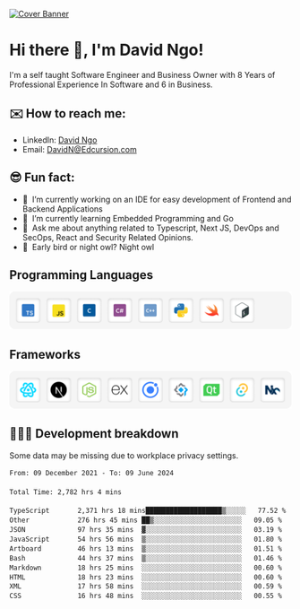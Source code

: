 [![Cover Banner](https://res.cloudinary.com/edcursion/image/upload/v1715731242/David%20Github/uvpes6dpzvlnc9w0f94z.png)](https://www.linkedin.com/in/-david-ngo)

# Hi there 👋, I'm David Ngo!

I'm a self taught Software Engineer and Business Owner with 8 Years of Professional Experience In
Software and 6 in Business.

## ✉️ How to reach me:

- LinkedIn: [David Ngo](https://www.linkedin.com/in/-david-ngo/)
- Email: [DavidN@Edcursion.com](mailto:DavidN@Edcursion.com)

## 😎 Fun fact:

- 🔭 &nbsp;I’m currently working on an IDE for easy development of Frontend and Backend Applications
- 🌱 &nbsp;I’m currently learning Embedded Programming and Go
- 💬 &nbsp;Ask me about anything related to Typescript, Next JS, DevOps and SecOps, React and
  Security Related Opinions.
- 🦉 &nbsp;Early bird or night owl? Night owl

## Programming Languages

![Experence](/assets/Programming.png)

## Frameworks

![Experence](/assets/Frameworks.png)

## 🧑🏻‍💻 **Development breakdown**

Some data may be missing due to workplace privacy settings.

<!--START_SECTION:waka-->

```txt
From: 09 December 2021 - To: 09 June 2024

Total Time: 2,782 hrs 4 mins

TypeScript       2,371 hrs 18 mins███████████████████▒░░░░░   77.52 %
Other            276 hrs 45 mins ██▒░░░░░░░░░░░░░░░░░░░░░░   09.05 %
JSON             97 hrs 35 mins  ▓░░░░░░░░░░░░░░░░░░░░░░░░   03.19 %
JavaScript       54 hrs 56 mins  ▒░░░░░░░░░░░░░░░░░░░░░░░░   01.80 %
Artboard         46 hrs 13 mins  ▒░░░░░░░░░░░░░░░░░░░░░░░░   01.51 %
Bash             44 hrs 37 mins  ▒░░░░░░░░░░░░░░░░░░░░░░░░   01.46 %
Markdown         18 hrs 25 mins  ░░░░░░░░░░░░░░░░░░░░░░░░░   00.60 %
HTML             18 hrs 23 mins  ░░░░░░░░░░░░░░░░░░░░░░░░░   00.60 %
XML              17 hrs 58 mins  ░░░░░░░░░░░░░░░░░░░░░░░░░   00.59 %
CSS              16 hrs 48 mins  ░░░░░░░░░░░░░░░░░░░░░░░░░   00.55 %
```

<!--END_SECTION:waka-->
